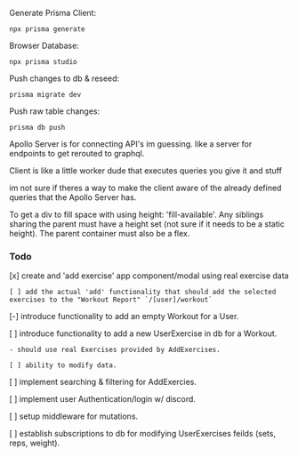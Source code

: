 
Generate Prisma Client:

`npx prisma generate`

Browser Database:

`npx prisma studio`

Push changes to db & reseed:

`prisma migrate dev`

Push raw table changes:

`prisma db push`

Apollo Server is for connecting API's im guessing. like a server for endpoints to get rerouted to graphql.

Client is like a little worker dude that executes queries you give it and stuff

im not sure if theres a way to make the client aware of the already defined queries that the Apollo Server has.

To get a div to fill space with using height: 'fill-available'. Any siblings sharing the parent must have a height set (not sure if it needs to be a static height). The parent container must also be a flex.


### Todo

[x] create and 'add exercise' app component/modal using real exercise data

    [ ] add the actual 'add' functionality that should add the selected exercises to the "Workout Report" `/[user]/workout`

[-] introduce functionality to add an empty Workout for a User.

[ ] introduce functionality to add a new UserExercise in db for a Workout.

    - should use real Exercises provided by AddExercises.

    [ ] ability to modify data.

[ ] implement searching & filtering for AddExercies.

[ ] implement user Authentication/login w/ discord.

[ ] setup middleware for mutations.

[ ] establish subscriptions to db for modifying UserExercises feilds (sets, reps, weight).

